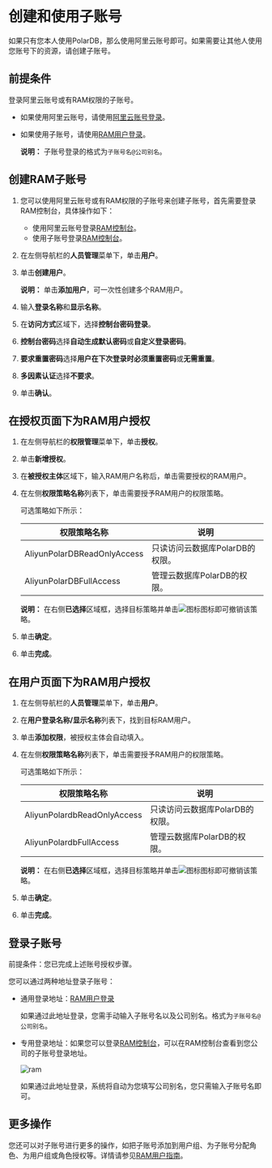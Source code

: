 # 创建和使用子账号

如果只有您本人使用PolarDB，那么使用阿里云账号即可。如果需要让其他人使用您账号下的资源，请创建子账号。

## 前提条件

登录阿里云账号或有RAM权限的子账号。

-   如果使用阿里云账号，请使用[阿里云账号登录](https://account.aliyun.com/login/login.htm)。
-   如果使用子账号，请使用[RAM用户登录](https://signin.aliyun.com/login.htm)。

    **说明：** 子账号登录的格式为`子账号名@公司别名`。


## 创建RAM子账号

1.  您可以使用阿里云账号或有RAM权限的子账号来创建子账号，首先需要登录RAM控制台，具体操作如下：

    -   使用阿里云账号登录[RAM控制台](https://ram.console.aliyun.com/)。
    -   使用子账号登录[RAM控制台](https://signin.aliyun.com/login.htm)。
2.  在左侧导航栏的**人员管理**菜单下，单击**用户**。

3.  单击**创建用户**。

    **说明：** 单击**添加用户**，可一次性创建多个RAM用户。

4.  输入**登录名称**和**显示名称**。

5.  在**访问方式**区域下，选择**控制台密码登录**。

6.  **控制台密码**选择**自动生成默认密码**或**自定义登录密码**。

7.  **要求重置密码**选择**用户在下次登录时必须重置密码**或**无需重置**。

8.  **多因素认证**选择**不要求**。

9.  单击**确认**。


## 在授权页面下为RAM用户授权

1.  在左侧导航栏的**权限管理**菜单下，单击**授权**。

2.  单击**新增授权**。

3.  在**被授权主体**区域下，输入RAM用户名称后，单击需要授权的RAM用户。

4.  在左侧**权限策略名称**列表下，单击需要授予RAM用户的权限策略。

    可选策略如下所示：

    |权限策略名称|说明|
    |------|--|
    |AliyunPolarDBReadOnlyAccess|只读访问云数据库PolarDB的权限。|
    |AliyunPolarDBFullAccess|管理云数据库PolarDB的权限。|

    **说明：** 在右侧**已选择**区域框，选择目标策略并单击![图标](https://static-aliyun-doc.oss-cn-hangzhou.aliyuncs.com/assets/img/zh-CN/0988390061/p169931.png)图标即可撤销该策略。

5.  单击**确定**。

6.  单击**完成**。


## 在用户页面下为RAM用户授权

1.  在左侧导航栏的**人员管理**菜单下，单击**用户**。

2.  在**用户登录名称/显示名称**列表下，找到目标RAM用户。

3.  单击**添加权限**，被授权主体会自动填入。

4.  在左侧**权限策略名称**列表下，单击需要授予RAM用户的权限策略。

    可选策略如下所示：

    |权限策略名称|说明|
    |------|--|
    |AliyunPolardbReadOnlyAccess|只读访问云数据库PolarDB的权限。|
    |AliyunPolardbFullAccess|管理云数据库PolarDB的权限。|

    **说明：** 在右侧**已选择**区域框，选择目标策略并单击![图标](https://static-aliyun-doc.oss-cn-hangzhou.aliyuncs.com/assets/img/zh-CN/0988390061/p169931.png)图标即可撤销该策略。

5.  单击**确定**。

6.  单击**完成**。


## 登录子账号

前提条件：您已完成上述账号授权步骤。

您可以通过两种地址登录子账号：

-   通用登录地址：[RAM用户登录](https://signin.aliyun.com/login.htm)

    如果通过此地址登录，您需手动输入子账号名以及公司别名。格式为`子账号名@公司别名`。

-   专用登录地址：如果您可以登录[RAM控制台](https://ram.console.aliyun.com)，可以在RAM控制台查看到您公司的子账号登录地址。

    ![ram](https://static-aliyun-doc.oss-cn-hangzhou.aliyuncs.com/assets/img/zh-CN/1830359951/p6630.png)

    如果通过此地址登录，系统将自动为您填写公司别名，您只需输入子账号名即可。


## 更多操作

您还可以对子账号进行更多的操作，如把子账号添加到用户组、为子账号分配角色、为用户组或角色授权等。详情请参见[RAM用户指南](https://help.aliyun.com/product/28625.html)。


